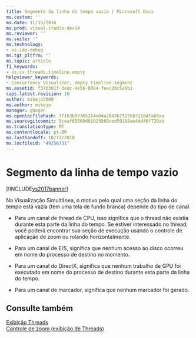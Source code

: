 ```yaml
---
title: Segmento da linha do tempo vazio | Microsoft Docs
ms.custom: ''
ms.date: 11/15/2016
ms.prod: visual-studio-dev14
ms.reviewer: ''
ms.suite: ''
ms.technology:
- vs-ide-debug
ms.tgt_pltfrm: ''
ms.topic: article
f1_keywords:
- vs.cv.threads.timeline.empty
helpviewer_keywords:
- Concurrency Visualizer, empty timeline segment
ms.assetid: f37b301f-3edc-4e56-8084-feec2dc5a9b1
caps.latest.revision: 16
author: mikejo5000
ms.author: mikejo
manager: ghogen
ms.openlocfilehash: 7f163b87365214a04a2643b7f256b72184fa69aa
ms.sourcegitcommit: 9ceaf69568d61023868ced59108ae4dd46f720ab
ms.translationtype: MT
ms.contentlocale: pt-BR
ms.lasthandoff: 10/12/2018
ms.locfileid: "49256731"
---
```

# <a name="empty-timeline-segment"></a>Segmento da linha de tempo vazio
[!INCLUDE[vs2017banner](../includes/vs2017banner.md)]

Na Visualização Simultânea, o motivo pelo qual uma seção da linha do tempo está vazia (tem uma tela de fundo branca) depende do tipo de canal.  
  
-   Para um canal de thread de CPU, isso significa que o thread não existia durante esta parte da linha do tempo. Se estiver interessado no thread, você poderá encontrar sua seção de execução usando o controle de aplicação de zoom ou rolando horizontalmente.  
  
-   Para um canal de E/S, significa que nenhum acesso ao disco ocorreu em nome do processo de destino no momento.  
  
-   Para um canal do DirectX, significa que nenhum trabalho de GPU foi executado em nome do processo de destino durante esta parte da linha do tempo.  
  
-   Para um canal de marcador, significa que nenhum marcador foi gerado.  
  
## <a name="see-also"></a>Consulte também  
 [Exibição Threads](../profiling/threads-view-parallel-performance.md)   
 [Controle de zoom (exibição de Threads)](../profiling/zoom-control-threads-view.md)



